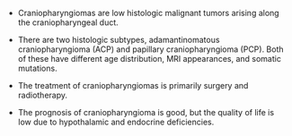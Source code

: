 - Craniopharyngiomas are low histologic malignant tumors arising along the craniopharyngeal duct.

- There are two histologic subtypes, adamantinomatous craniopharyngioma (ACP) and papillary craniopharyngioma (PCP). Both of these have different age distribution, MRI appearances, and somatic mutations.

- The treatment of craniopharyngiomas is primarily surgery and radiotherapy.

- The prognosis of craniopharyngioma is good, but the quality of life is low due to hypothalamic and endocrine deficiencies.